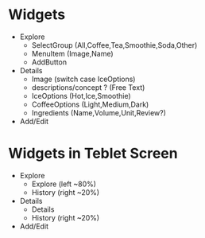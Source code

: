 # Widgets
- Explore
  - SelectGroup (All,Coffee,Tea,Smoothie,Soda,Other)
  - MenuItem (Image,Name)
  - AddButton
- Details
  - Image (switch case IceOptions)
  - descriptions/concept ? (Free Text)
  - IceOptions (Hot,Ice,Smoothie)
  - CoffeeOptions (Light,Medium,Dark)
  - Ingredients (Name,Volume,Unit,Review?)
- Add/Edit

# Widgets in Teblet Screen
- Explore
  - Explore (left ~80%)
  - History (right ~20%)
- Details
  - Details
  - History (right ~20%)
- Add/Edit